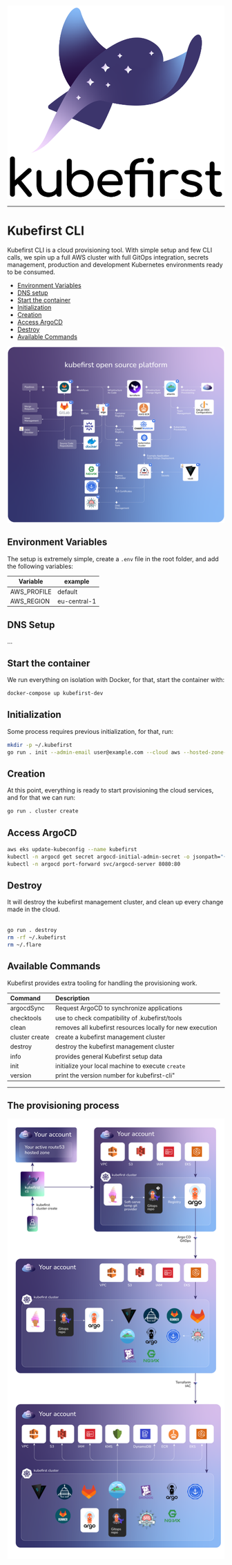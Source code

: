 ![K-Ray, the Kubefirst mascot](/images/kubefirst.svg)

---

# Kubefirst CLI

Kubefirst CLI is a cloud provisioning tool. With simple setup and few CLI calls, we spin up a full AWS cluster with full
GitOps integration, secrets management, production and development Kubernetes environments ready to be consumed.

- [Environment Variables](#environment-variables)
- [DNS setup](#dns-setup)
- [Start the container](#start-the-container)
- [Initialization](#initialization)
- [Creation](#creation)
- [Access ArgoCD](#access-argocd)
- [Destroy](#destroy)
- [Available Commands]()

![kubefirst architecture diagram](/images/kubefirst-arch.png)

## Environment Variables

The setup is extremely simple, create a `.env` file in the root folder, and add the following variables:

| Variable    | example      |
|-------------|--------------|
| AWS_PROFILE | default      |
| AWS_REGION  | eu-central-1 |

## DNS Setup

...

## Start the container

We run everything on isolation with Docker, for that, start the container with:

```bash
docker-compose up kubefirst-dev
```

## Initialization

Some process requires previous initialization, for that, run:

```bash
mkdir -p ~/.kubefirst
go run . init --admin-email user@example.com --cloud aws --hosted-zone-name domain.example --region eu-central-1 --cluster-name your_cluster_name
```

## Creation

At this point, everything is ready to start provisioning the cloud services, and for that we can run:

```bash
go run . cluster create
```

## Access ArgoCD

```bash
aws eks update-kubeconfig --name kubefirst
kubectl -n argocd get secret argocd-initial-admin-secret -o jsonpath="{.data.password}" | base64 -d
kubectl -n argocd port-forward svc/argocd-server 8080:80
```

## Destroy

It will destroy the kubefirst management cluster, and clean up every change made in the cloud.

```bash

go run . destroy
rm -rf ~/.kubefirst
rm ~/.flare
```

## Available Commands

Kubefirst provides extra tooling for handling the provisioning work.

| Command    | Description                                               |
|:------------|:-----------------------------------------------------------|
| argocdSync     | Request ArgoCD to synchronize applications                |
| checktools     | use to check compatibility of .kubefirst/tools            |
| clean          | removes all kubefirst resources locally for new execution |
| cluster create | create a kubefirst management cluster                     |
| destroy    | destroy the kubefirst management cluster                  |
| info       | provides general Kubefirst setup data                     |
| init       | initialize your local machine to execute `create`         |
| version    | print the version number for kubefirst-cli"               |

---
## The provisioning process
![kubefirst provisioning diagram](/images/provisioning.png)
